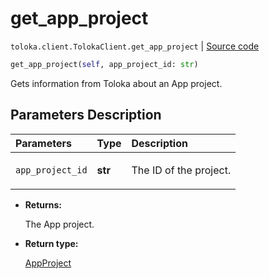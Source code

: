 # get_app_project
`toloka.client.TolokaClient.get_app_project` | [Source code](https://github.com/Toloka/toloka-kit/blob/v1.0.1/src/client/__init__.py#L40)

```python
get_app_project(self, app_project_id: str)
```

Gets information from Toloka about an App project.

## Parameters Description

| Parameters | Type | Description |
| :----------| :----| :-----------|
`app_project_id`|**str**|<p>The ID of the project.</p>

* **Returns:**

  The App project.

* **Return type:**

  [AppProject](toloka.client.app.AppProject.md)
